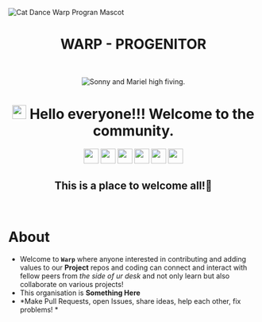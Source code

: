 ![Cat Dance Warp Progran Mascot](https://media1.tenor.com/m/5BYK-WS0__gAAAAd/cool-fun.gif)


<div align="center">
<h1>WARP - PROGENITOR </h1>
<br>

![Sonny and Mariel high fiving.](https://content.codecademy.com/courses/learn-cpp/community-challenge/highfive.gif)
 # <img src="https://media.giphy.com/media/hvRJCLFzcasrR4ia7z/giphy.gif" width="28"> Hello everyone!!! Welcome to the community.
<!-- ![Twitter Banner (1)](https://user-images.githubusercontent.com/65373279/148280039-301b677b-74e7-49f8-af75-15e7c9253d74.png) -->

</div>

<p align="center">
<a href="#" style="text-decoration:none">
  <img height="30" src = "https://img.shields.io/badge/gmail-c14438?&style=for-the-badge&logo=gmail&logoColor=white">
</a>
  <a href="#" style="text-decoration:none">
  <img height="30" src="https://img.shields.io/badge/discord-darkblue.svg?&style=for-the-badge&logo=discord&logoColor=white" />
</a>

<a href="#" style="text-decoration:none">
  <img height="30" src="https://img.shields.io/badge/linkedin-blue.svg?&style=for-the-badge&logo=linkedin&logoColor=white" />
</a> 
<a href="https://github.com/WARPProgenitor" style="text-decoration:none">
  <img height="30" src="https://img.shields.io/badge/Github-grey.svg?&style=for-the-badge&logo=Github&logoColor=white" />
</a>
 <a href="#" style="text-decoration:none">
  <img height="30" src="https://img.shields.io/badge/twitter-blue.svg?&style=for-the-badge&logo=Twitter&logoColor=white" />
</a>
<!-- <a href="https://www.instagram.com/designandcode.community" style="text-decoration:none">
  <img height="30" src = "https://img.shields.io/badge/Instagram-%23E4405F.svg?&style=for-the-badge&logo=Instagram&logoColor=white">
</a> -->
<a href="#" style="text-decoration:none">
  <img height="30" src = "https://img.shields.io/badge/YouTube-%23E20036.svg?&style=for-the-badge&logo=YouTube&logoColor=white">
</a>
  <h2 align="center"> This is a place to welcome all!🥳</h2>
<!-- </div> -->

<br />

# About 

+ Welcome to **`Warp`** where anyone interested in contributing and adding values to our **Project** repos and coding can connect and interact with fellow peers from *the side of ur desk* and not only learn but also collaborate on various projects!
+ This organisation is **Something Here**
+ *Make Pull Requests, open Issues, share ideas, help each other, fix problems! * 

